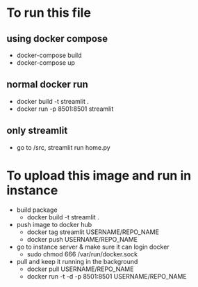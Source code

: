 # To run this file
## using docker compose
- docker-compose build
- docker-compose up

## normal docker run
- docker build -t streamlit .
- docker run -p 8501:8501 streamlit

## only streamlit
- go to /src, streamlit run home.py

# To upload this image and run in instance
- build package
    - docker build -t streamlit .
- push image to docker hub
    - docker tag streamlit USERNAME/REPO_NAME
    - docker push USERNAME/REPO_NAME
- go to instance server & make sure it can login docker
    - sudo chmod 666 /var/run/docker.sock
- pull and keep it running in the background
    - docker pull USERNAME/REPO_NAME
    - docker run -t -d -p 8501:8501 USERNAME/REPO_NAME

